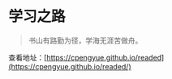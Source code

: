 # 学习之路

> 书山有路勤为径，学海无涯苦做舟。

查看地址：[https://cpengyue.github.io/readed](https://cpengyue.github.io/readed/)
